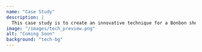 ```yaml
---
name: "Case Study"
description: |
  This case study is to create an innovative technique for a Bonbon shop, giving the shop a new way to connect with their users/consumers while also giving the customer a unique experience that will stick in their mind and bring them back.
image: "/images/tech_preview.png"
alt: "Coming Soon"
background: "tech-bg"
---
```

